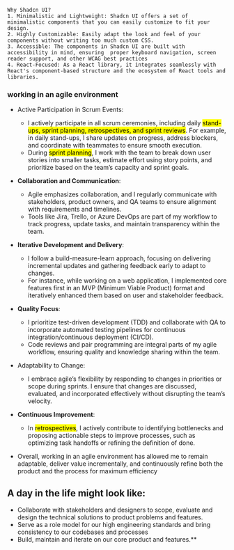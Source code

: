 ```
Why Shadcn UI?
1. Minimalistic and Lightweight: Shadcn UI offers a set of minimalistic components that you can easily customize to fit your design.
2. Highly Customizable: Easily adapt the look and feel of your components without writing too much custom CSS.
3. Accessible: The components in Shadcn UI are built with accessibility in mind, ensuring  proper keyboard navigation, screen reader support, and other WCAG best practices
4. React-Focused: As a React library, it integrates seamlessly with React's component-based structure and the ecosystem of React tools and libraries.
```


### working in an agile environment

- Active Participation in Scrum Events:
	- I actively participate in all scrum ceremonies, including daily <mark>stand-ups, sprint planning, retrospectives, and sprint reviews</mark>. For example, in daily stand-ups, I share updates on progress, address blockers, and coordinate with teammates to ensure smooth execution.
	- During <mark>sprint planning</mark>, I work with the team to break down user stories into smaller tasks, estimate effort using story points, and prioritize based on the team’s capacity and sprint goals.

- **Collaboration and Communication**:
	- Agile emphasizes collaboration, and I regularly communicate with stakeholders, product owners, and QA teams to ensure alignment with requirements and timelines.
	- Tools like Jira, Trello, or Azure DevOps are part of my workflow to track progress, update tasks, and maintain transparency within the team.
	
- **Iterative Development and Delivery**:
	- I follow a build-measure-learn approach, focusing on delivering incremental updates and gathering feedback early to adapt to changes.
	- For instance, while working on a web application, I implemented core features first in an MVP (Minimum Viable Product) format and iteratively enhanced them based on user and stakeholder feedback.
	
- **Quality Focus**:
	- I prioritize test-driven development (TDD) and collaborate with QA to incorporate automated testing pipelines for continuous integration/continuous deployment (CI/CD).
	- Code reviews and pair programming are integral parts of my agile workflow, ensuring quality and knowledge sharing within the team.
	
- Adaptability to Change:
	- I embrace agile’s flexibility by responding to changes in priorities or scope during sprints. I ensure that changes are discussed, evaluated, and incorporated effectively without disrupting the team’s velocity.
	
- **Continuous Improvement**:
	- In <mark>retrospectives</mark>, I actively contribute to identifying bottlenecks and proposing actionable steps to improve processes, such as optimizing task handoffs or refining the definition of done.
	
- Overall, working in an agile environment has allowed me to remain adaptable, deliver value incrementally, and continuously refine both the product and the process for maximum efficiency

## A day in the life might look like:

- Collaborate with stakeholders and designers to scope, evaluate and design the technical solutions to product problems and features.
- Serve as a role model for our high engineering standards and bring consistency to our codebases and processes
- Build, maintain and iterate on our core product and features.**


